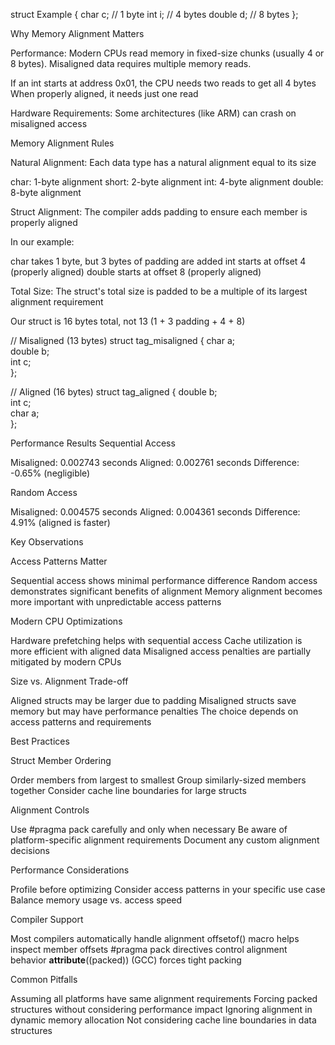 struct Example {
    char c;    // 1 byte
    int i;     // 4 bytes
    double d;  // 8 bytes
};


Why Memory Alignment Matters

Performance: Modern CPUs read memory in fixed-size chunks (usually 4 or 8 bytes). Misaligned data requires multiple memory reads.

If an int starts at address 0x01, the CPU needs two reads to get all 4 bytes
When properly aligned, it needs just one read


Hardware Requirements: Some architectures (like ARM) can crash on misaligned access

Memory Alignment Rules

Natural Alignment: Each data type has a natural alignment equal to its size

char: 1-byte alignment
short: 2-byte alignment
int: 4-byte alignment
double: 8-byte alignment


Struct Alignment: The compiler adds padding to ensure each member is properly aligned

In our example:

char takes 1 byte, but 3 bytes of padding are added
int starts at offset 4 (properly aligned)
double starts at offset 8 (properly aligned)

Total Size: The struct's total size is padded to be a multiple of its largest alignment requirement

Our struct is 16 bytes total, not 13 (1 + 3 padding + 4 + 8)


// Misaligned (13 bytes)
struct tag_misaligned {
    char a;     
    double b;   
    int c;      
};

// Aligned (16 bytes)
struct tag_aligned {
    double b;   
    int c;      
    char a;     
};

Performance Results
Sequential Access

Misaligned: 0.002743 seconds
Aligned: 0.002761 seconds
Difference: -0.65% (negligible)

Random Access

Misaligned: 0.004575 seconds
Aligned: 0.004361 seconds
Difference: 4.91% (aligned is faster)

Key Observations

Access Patterns Matter

Sequential access shows minimal performance difference
Random access demonstrates significant benefits of alignment
Memory alignment becomes more important with unpredictable access patterns


Modern CPU Optimizations

Hardware prefetching helps with sequential access
Cache utilization is more efficient with aligned data
Misaligned access penalties are partially mitigated by modern CPUs


Size vs. Alignment Trade-off

Aligned structs may be larger due to padding
Misaligned structs save memory but may have performance penalties
The choice depends on access patterns and requirements



Best Practices

Struct Member Ordering

Order members from largest to smallest
Group similarly-sized members together
Consider cache line boundaries for large structs


Alignment Controls

Use #pragma pack carefully and only when necessary
Be aware of platform-specific alignment requirements
Document any custom alignment decisions


Performance Considerations

Profile before optimizing
Consider access patterns in your specific use case
Balance memory usage vs. access speed



Compiler Support

Most compilers automatically handle alignment
offsetof() macro helps inspect member offsets
#pragma pack directives control alignment behavior
__attribute__((packed)) (GCC) forces tight packing

Common Pitfalls

Assuming all platforms have same alignment requirements
Forcing packed structures without considering performance impact
Ignoring alignment in dynamic memory allocation
Not considering cache line boundaries in data structures
